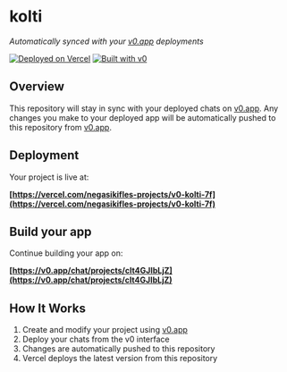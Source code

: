 # kolti

*Automatically synced with your [v0.app](https://v0.app) deployments*

[![Deployed on Vercel](https://img.shields.io/badge/Deployed%20on-Vercel-black?style=for-the-badge&logo=vercel)](https://vercel.com/negasikifles-projects/v0-kolti-7f)
[![Built with v0](https://img.shields.io/badge/Built%20with-v0.app-black?style=for-the-badge)](https://v0.app/chat/projects/cIt4GJIbLjZ)

## Overview

This repository will stay in sync with your deployed chats on [v0.app](https://v0.app).
Any changes you make to your deployed app will be automatically pushed to this repository from [v0.app](https://v0.app).

## Deployment

Your project is live at:

**[https://vercel.com/negasikifles-projects/v0-kolti-7f](https://vercel.com/negasikifles-projects/v0-kolti-7f)**

## Build your app

Continue building your app on:

**[https://v0.app/chat/projects/cIt4GJIbLjZ](https://v0.app/chat/projects/cIt4GJIbLjZ)**

## How It Works

1. Create and modify your project using [v0.app](https://v0.app)
2. Deploy your chats from the v0 interface
3. Changes are automatically pushed to this repository
4. Vercel deploys the latest version from this repository
